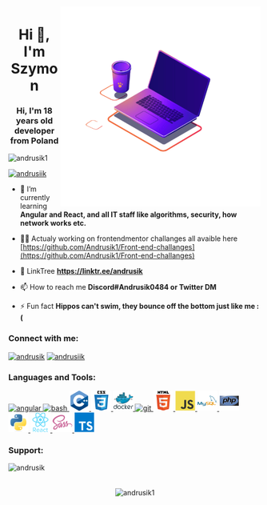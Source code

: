 <img align="right" alt="Coding" width="400" src="coding.gif">

<h1 align="center">Hi 👋, I'm Szymon</h1>
<h3 align="center">Hi, I'm 18 years old developer from Poland</h3>

<p align="left"> <img src="https://komarev.com/ghpvc/?username=andrusik1&label=Profile%20views&color=0e75b6&style=flat" alt="andrusik1" /> </p>

<p align="left"> <a href="https://twitter.com/andrusiik" target="blank"><img src="https://img.shields.io/twitter/follow/andrusiik?logo=twitter&style=for-the-badge" alt="andrusiik" /></a> </p>

- 🌱 I’m currently learning **Angular and React, and all IT staff like algorithms, security, how network works etc.**

- 👨‍💻 Actualy working on frontendmentor challanges all avaible here [https://github.com/Andrusik1/Front-end-challanges](https://github.com/Andrusik1/Front-end-challanges)

- 🌳 LinkTree **https://linktr.ee/andrusik**

- 📫 How to reach me **Discord#Andrusik0484 or Twitter DM**

- ⚡ Fun fact **Hippos can't swim, they bounce off the bottom just like me :(**
<h3 align="left">Connect with me:</h3>
<p align="left">
<a href="https://dev.to/andrusik" target="blank"><img align="center" src="https://raw.githubusercontent.com/rahuldkjain/github-profile-readme-generator/master/src/images/icons/Social/devto.svg" alt="andrusik" height="30" width="40" /></a>
<a href="https://twitter.com/andrusiik" target="blank"><img align="center" src="https://raw.githubusercontent.com/rahuldkjain/github-profile-readme-generator/master/src/images/icons/Social/twitter.svg" alt="andrusiik" height="30" width="40" /></a>
</p>

<h3 align="left">Languages and Tools:</h3>
<p align="left"> <a href="https://angular.io" target="_blank" rel="noreferrer"> <img src="https://angular.io/assets/images/logos/angular/angular.svg" alt="angular" width="40" height="40"/> </a> <a href="https://www.gnu.org/software/bash/" target="_blank" rel="noreferrer"> <img src="https://www.vectorlogo.zone/logos/gnu_bash/gnu_bash-icon.svg" alt="bash" width="40" height="40"/> </a> <a href="https://www.w3schools.com/cpp/" target="_blank" rel="noreferrer"> <img src="https://raw.githubusercontent.com/devicons/devicon/master/icons/cplusplus/cplusplus-original.svg" alt="cplusplus" width="40" height="40"/> </a> <a href="https://www.w3schools.com/css/" target="_blank" rel="noreferrer"> <img src="https://raw.githubusercontent.com/devicons/devicon/master/icons/css3/css3-original-wordmark.svg" alt="css3" width="40" height="40"/> </a> <a href="https://www.docker.com/" target="_blank" rel="noreferrer"> <img src="https://raw.githubusercontent.com/devicons/devicon/master/icons/docker/docker-original-wordmark.svg" alt="docker" width="40" height="40"/> </a> <a href="https://git-scm.com/" target="_blank" rel="noreferrer"> <img src="https://www.vectorlogo.zone/logos/git-scm/git-scm-icon.svg" alt="git" width="40" height="40"/> </a> <a href="https://www.w3.org/html/" target="_blank" rel="noreferrer"> <img src="https://raw.githubusercontent.com/devicons/devicon/master/icons/html5/html5-original-wordmark.svg" alt="html5" width="40" height="40"/> </a> <a href="https://developer.mozilla.org/en-US/docs/Web/JavaScript" target="_blank" rel="noreferrer"> <img src="https://raw.githubusercontent.com/devicons/devicon/master/icons/javascript/javascript-original.svg" alt="javascript" width="40" height="40"/> </a> <a href="https://www.mysql.com/" target="_blank" rel="noreferrer"> <img src="https://raw.githubusercontent.com/devicons/devicon/master/icons/mysql/mysql-original-wordmark.svg" alt="mysql" width="40" height="40"/> </a> <a href="https://www.php.net" target="_blank" rel="noreferrer"> <img src="https://raw.githubusercontent.com/devicons/devicon/master/icons/php/php-original.svg" alt="php" width="40" height="40"/> </a> <a href="https://www.python.org" target="_blank" rel="noreferrer"> <img src="https://raw.githubusercontent.com/devicons/devicon/master/icons/python/python-original.svg" alt="python" width="40" height="40"/> </a> <a href="https://reactjs.org/" target="_blank" rel="noreferrer"> <img src="https://raw.githubusercontent.com/devicons/devicon/master/icons/react/react-original-wordmark.svg" alt="react" width="40" height="40"/> </a> <a href="https://sass-lang.com" target="_blank" rel="noreferrer"> <img src="https://raw.githubusercontent.com/devicons/devicon/master/icons/sass/sass-original.svg" alt="sass" width="40" height="40"/> </a> <a href="https://www.typescriptlang.org/" target="_blank" rel="noreferrer"> <img src="https://raw.githubusercontent.com/devicons/devicon/master/icons/typescript/typescript-original.svg" alt="typescript" width="40" height="40"/> </a> </p>

<h3 align="left">Support:</h3>
<p><a href="https://www.buymeacoffee.com/andrusik"> <img align="left" src="https://cdn.buymeacoffee.com/buttons/v2/default-yellow.png" height="50" width="210" alt="andrusik" /></a></p><br><br>

<p>&nbsp;<img align="center" src="https://github-readme-stats.vercel.app/api?username=andrusik1&show_icons=true&locale=en" alt="andrusik1" /></p>
